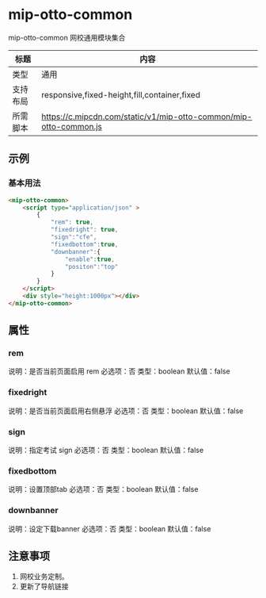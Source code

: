 # mip-otto-common

mip-otto-common 网校通用模块集合

| 标题     | 内容                                                              |
| -------- | ----------------------------------------------------------------- |
| 类型     | 通用                                                              |
| 支持布局 | responsive,fixed-height,fill,container,fixed                      |
| 所需脚本 | https://c.mipcdn.com/static/v1/mip-otto-common/mip-otto-common.js |

## 示例

### 基本用法

```html
<mip-otto-common>
    <script type="application/json" >
        {
            "rem": true,
            "fixedright": true,
            "sign":"cfe",
            "fixedbottom":true,
            "downbanner":{
                "enable":true,
                "positon":"top"
            }
        }
    </script>
    <div style="height:1000px"></div>
</mip-otto-common>
```

## 属性

### rem

说明：是否当前页面启用 rem
必选项：否
类型：boolean
默认值：false

### fixedright

说明：是否当前页面启用右侧悬浮
必选项：否
类型：boolean
默认值：false

### sign

说明：指定考试 sign
必选项：否
类型：boolean
默认值：false

### fixedbottom

说明：设置顶部tab
必选项：否
类型：boolean
默认值：false

### downbanner

说明：设定下载banner
必选项：否
类型：boolean
默认值：false

## 注意事项

1. 网校业务定制。
2. 更新了导航链接
